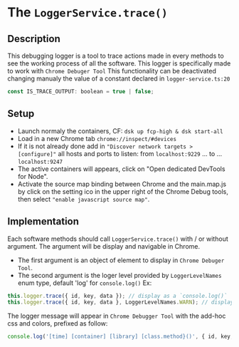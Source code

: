 # The `LoggerService.trace()`

## Description

This debugging logger is a tool to trace actions made in every methods to see the working process of all the software.
This logger is specifically made to work with `Chrome Debuger Tool`
This functionality can be deactivated changing manualy the value of a constant declared in `logger-service.ts:20`

```js
const IS_TRACE_OUTPUT: boolean = true | false;
```

## Setup

- Launch normaly the containers, CF: `dsk up fcp-high & dsk start-all`
- Load in a new Chrome tab `chrome://inspect/#devices`
- If it is not already done add in `"Discover network targets > [configure]"` all hosts and ports to listen:
  from `localhost:9229` ... to ... `localhost:9247`
- The active containers will appears, click on "Open dedicated DevTools for Node".
- Activate the source map binding between Chrome and the main.map.js by click on the setting ico
  in the upper right of the Chrome Debug tools, then select `"enable javascript source map"`.

## Implementation

Each software methods should call `LoggerService.trace()` with / or without argument.
The argument will be display and navigable in Chrome.

- The first argument is an object of element to display in `Chrome Debuger Tool`.
- The second argument is the loger level provided by `LoggerLevelNames` enum type, default 'log' for `console.log()`
  Ex:

```js
this.logger.trace({ id, key, data }); // display as a `console.log()`
this.logger.trace({ id, key, data }, LoggerLevelNames.WARN); // display as a `console.warn()`
```

The logger message will appear in `Chrome Debugger Tool` with the add-hoc css and colors, prefixed as follow:

```js
console.log('[time] [container] [library] [class.method}()', { id, key, data });
```
